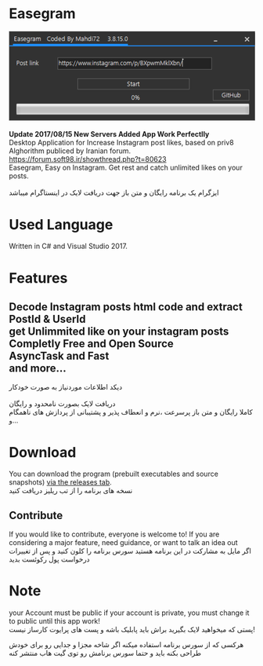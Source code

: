 # Easegram
![Optional Text](Screen.png)


<b>Update 2017/08/15 New Servers Added App Work Perfectlly</b>
<br>Desktop Application for Increase Instagram post likes, based on priv8 Alghorithm publiced by Iranian forum.
https://forum.soft98.ir/showthread.php?t=80623 <br>
Easegram, Easy on Instagram. Get rest and catch unlimited likes on your posts.<br>
<br>ایزگرام یک برنامه رایگان و متن باز جهت دریافت لایک در اینستاگرام میباشد
# Used Language
Written in C# and Visual Studio 2017.

# Features
Decode Instagram posts html code and extract PostId & UserId<br>
get Unlimmited like on your instagram posts<br>
Completly Free and Open Source<br>
AsyncTask and Fast<br>
and more...<br>
-------------------
دیکد اطلاعات موردنیاز به صورت خودکار<br>
<br>دریافت لایک بصورت نامحدود و رایگان
<br>کاملا رایگان و متن باز
پرسرعت ،نرم و انعطاف پذیر و پشتیبانی از پردازش های ناهمگام<br>
و...<br>
# Download
You can download the program (prebuilt executables and source snapshots) [via the releases tab](https://github.com/ghost1372/Easegram/releases).<br>
نسخه های برنامه را از تب ریلیز دریافت کنید<br>

## Contribute

If you would like to contribute, everyone is welcome to! If you are considering a major feature, need guidance, 
or want to talk an idea out<br>
اگر مایل به مشارکت در این برنامه هستید سورس برنامه را کلون کنید و پس از تغییرات درخواست پول رکوئست بدید<br>
# Note
your Account must be public if your account is private, you must change it to public until this app work!<br>
پستی که میخواهید لایک بگیرید براش باید پابلیک باشه و پست های پرایوت کارساز نیست!<br>

هرکسی که از سورس برنامه استفاده میکنه اگر شاخه مجزا و جدایی رو برای خودش طراحی بکنه باید و حتما سورس برنامش رو توی گیت هاب منتشر کنه
